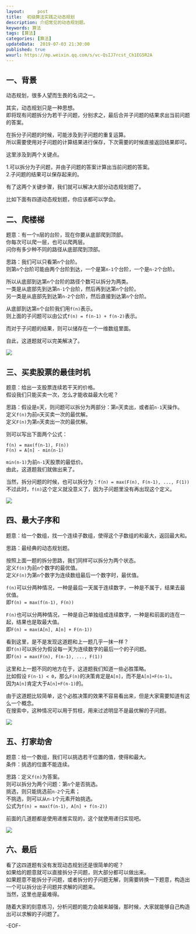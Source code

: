 ```yaml
---   
layout:     post  
title:  初级算法实践之动态规划  
description: 介绍常见的动态规划题。  
keywords: 算法  
tags: [算法]    
categories: [算法]  
updateData:  2019-07-03 21:30:00  
published: true  
wxurl: https://mp.weixin.qq.com/s/vc-QsIJ7rcst_Ch1EG5R2A  
---  
```



## 一、背景  


动态规划，很多人望而生畏的名词之一。  


其实，动态规划只是一种思想。  
即将现有问题拆分为若干子问题，分别求之，最后合并子问题的结果求出当前问题的答案。  


在拆分子问题的时候，可能涉及到子问题的重复运算。  
所以需要使用对子问题的计算结果进行保存，下次需要的时候直接返回结果即可。  


这里涉及到两个关键点。  

1.可以拆分为子问题，并由子问题的答案计算出当前问题的答案。  
2.子问题的结果可以保存起来的。  


有了这两个关键步骤，我们就可以解决大部分动态规划题了。  


比如下面有四道动态规划题，你应该都可以学会。  


## 二、爬楼梯  


题意：有一个`n`层的台阶，现在你要从底部爬到顶部。  
你每次可以爬一层，也可以爬两层。  
问你有多少种不同的路径从底部爬到顶部。  


思路：我们可以只看第`n`个台阶。  
则第`n`个台阶可能由两个台阶到达，一个是第`n-1`个台阶，一个是`n-2`个台阶。  


所以从底部到达第`n`个台阶的路径个数可以拆分为两类。  
一类是从底部先到达第`n-1`个台阶，然后再到达第`n`个台阶。  
另一类是从底部先到达第`n-2`个台阶，然后直接到达第`n`个台阶。  


从底部到达第`n`个台阶我们用`f(n)`表示。  
则上面的子问题可以由公式`f(n) = f(n-1) + f(n-2)`表示。  


而对于子问题的结果，则可以储存在一个一维数组里面。  


自此，这道题就可以完美解决了。  


![](//res2019.tiankonguse.com/images/2019/07/03/001.png)


## 三、买卖股票的最佳时机  


题意：给出一支股票连续若干天的价格。  
假设我们只能买卖一次，怎么才能收益最大化呢？  


思路：假设是`n`天，则问题可以拆分为两部分：第`n`天卖出，或者前`n-1`天操作。  
定义`f(n)`为前`n`天买卖一次的最优解。  
定义`F(n)`为第`n`天卖出一次的最优解。  


则可以写出下面两个公式：  


`f(n) = max(f(n-1), F(n))`  
`F(n) = A[n] - min(n-1)`  


`min(n-1)`为前`n-1`天股票的最低价。  
由此，这道题我们就做出来了。  


当然，拆分问题的时候，也可以拆分为：`f(n) = max(F(n), F(n-1), ..., F(1))`  
不过此时，`f(n)`这个定义就没意义了，因为子问题里没有再出现这个定义。  


![](//res2019.tiankonguse.com/images/2019/07/03/002.png)


## 四、最大子序和  


题意：给一个数组，找一个连续子数组，使得这个子数组的和最大，返回最大和。    


思路：最经典的动态规划题。  


按照上面一题的拆分思路，我们同样可以拆分为两个状态。  
定义`f(n)`为前`n`个数字的最优值。  
定义`F(n)`为第`n`个数字为连续数组最后一个数字时，最优值。  



`f(n)`可以分两种情况，一种是最后一天属于连续数字，一种是不属于，结果去最优值。  
即`f(n) = max(f(n-1), F(n))`  


`F(n)`也可以分两种情况，一种是自己单独组成连续数字，一种是和前面的连在一起，结果也是取最大值。  
即`F(n) = max(A[n], A[n] + F(n-1))`  


看到这里，是不是发现这道题和上一题几乎一抹一样？  
即`f(n)`可以拆分为假设每一天为连续数字的最后一个的子问题。  
即`f(n) = max(F(n), F(n-1), ..., F(1))`  


这里和上一题不同的地方在于，这道题我们知道一些必胜策略。  
比如假设 `F(n-1) < 0`，那么`F(n)`的决策肯定是`A[n]`，而不是`A[n]+F(n-1)`。  
因为`A[n]`肯定大于`A[n]+F(n-1)`的。  


由于这道题比较简单，这个必胜决策的效果不容易看出来，但是大家需要知道有这么一个概念。  
在搜索中，这种情况可以用于剪枝，用来过滤明显不是最优解的子问题。  



![](//res2019.tiankonguse.com/images/2019/07/03/003.png)


## 五、打家劫舍  


题意：给一个数组，我们可以挑选若干位置的值，使得和最大。  
条件：挑选的位置不能连续。  


思路：定义`f(n)`为答案。  
则可以拆分为两个问题：第`n`个是否挑选。  
挑选，则只能挑选前`n-2`个元素；  
不挑选，则可以从`n-1`个元素开始挑选。  
公式为`f(n) = max(f(n-1), A[n] + f(n-2))`  


前面的几道题都是使用递推实现的，这个就使用递归实现吧。  


![](//res2019.tiankonguse.com/images/2019/07/03/003.png)


## 六、最后  


看了这四道题有没有发现动态规划还是很简单的呢？  
如果给的题意就可以直接拆分子问题，则大部分都可以做出来。  
如果题意不能拆分子问题，或者拆分的子问题无解，则需要转换一下题意，构造出一个可以拆分出子问题并求解的问题来。  
当然，这里也是最难得。  


随着大家的刻意练习，分析问题的能力会越来越强，那时候，大家就能够自己构造出可以求解的子问题了。  


-EOF-  

